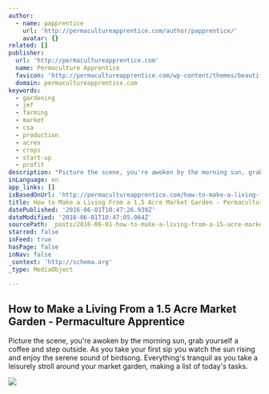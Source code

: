 ```yaml
---
author:
  - name: papprentice
    url: 'http://permacultureapprentice.com/author/papprentice/'
    avatar: {}
related: []
publisher:
  url: 'http://permacultureapprentice.com'
  name: Permaculture Apprentice
  favicon: 'http://permacultureapprentice.com/wp-content/themes/beautiful-pro/images/favicon.ico'
  domain: permacultureapprentice.com
keywords:
  - gardening
  - jmf
  - farming
  - market
  - csa
  - production
  - acres
  - crops
  - start-up
  - profit
description: "Picture the scene, you're awoken by the morning sun, grab yourself a coffee and step outside. As you take your first sip you watch the sun rising and enjoy the serene sound of birdsong. Everything's tranquil as you take a leisurely stroll around your market garden, making a list of today's tasks."
inLanguage: en
app_links: []
isBasedOnUrl: 'http://permacultureapprentice.com/how-to-make-a-living-from-a-1-5-acre-market-garden/'
title: How to Make a Living From a 1.5 Acre Market Garden - Permaculture Apprentice
datePublished: '2016-06-01T10:47:26.939Z'
dateModified: '2016-06-01T10:47:05.064Z'
sourcePath: _posts/2016-06-01-how-to-make-a-living-from-a-15-acre-market-garden-permacu.md
starred: false
inFeed: true
hasPage: false
inNav: false
_context: 'http://schema.org'
_type: MediaObject

---
```

<article style=""><h1>How to Make a Living From a 1.5 Acre Market Garden - Permaculture Apprentice</h1><p>Picture the scene, you're awoken by the morning sun, grab yourself a coffee and step outside. As you take your first sip you watch the sun rising and enjoy the serene sound of birdsong. Everything's tranquil as you take a leisurely stroll around your market garden, making a list of today's tasks.</p><img src="http://permacultureapprentice.com/wp-content/uploads/2015/03/Jean-MArtin-and-Maude-H%C3%A9l%C3%A8ne-1024x764.jpg" /></article>